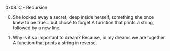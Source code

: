 0x08. C - Recursion

0. She locked away a secret, deep inside herself, something she once knew to be true... but chose to forget
	A function that prints a string, followed by a new line.

1. Why is it so important to dream? Because, in my dreams we are together
	A function that prints a string in reverse.

